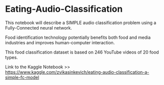# Eating-Audio-Classification

This notebook will describe a SIMPLE audio classification problem using a Fully-Connected neural network.  

Food identification technology potentially benefits both food and media industries and improves human-computer interaction.  

This food classification dataset is based on 246 YouTube videos of 20 food types.

Link to the Kaggle Notebook >> https://www.kaggle.com/zvikasinkevich/eating-audio-classification-a-simple-fc-model

